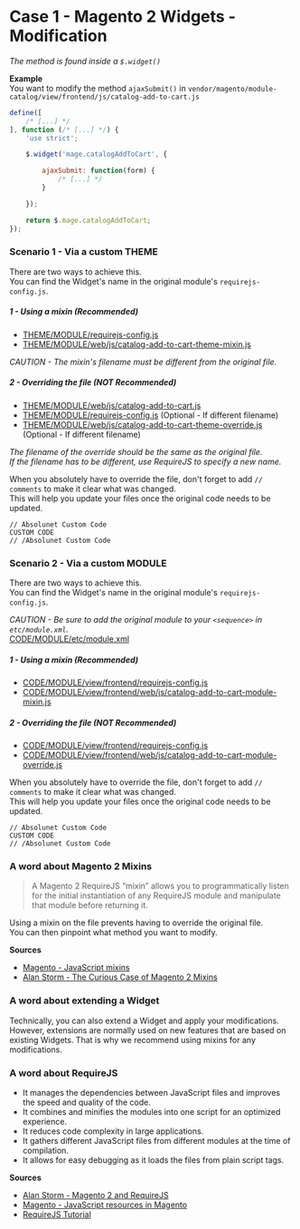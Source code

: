 # Case 1 - Magento 2 Widgets - Modification

_The method is found inside a ```$.widget()```_

__Example__  
You want to modify the method `ajaxSubmit()` in `vendor/magento/module-catalog/view/frontend/js/catalog-add-to-cart.js`

```javascript
define([
    /* [...] */
], function (/* [...] */) {
    'use strict';

    $.widget('mage.catalogAddToCart', {        

        ajaxSubmit: function(form) {
            /* [...] */
        }

    });

    return $.mage.catalogAddToCart;
});
```

### Scenario 1 - Via a custom THEME

There are two ways to achieve this.  
You can find the Widget's name in the original module's ```requirejs-config.js```.

##### 1 - Using a mixin (Recommended)
- [THEME/MODULE/requirejs-config.js](app/design/frontend/Absolunet/theme/Magento_Catalog/requirejs-config.js)
- [THEME/MODULE/web/js/catalog-add-to-cart-theme-mixin.js](app/design/frontend/Absolunet/theme/Magento_Catalog/web/js/catalog-add-to-cart-theme-mixin.js)

_CAUTION - The mixin's filename must be different from the original file._

##### 2 - Overriding the file (NOT Recommended)
- [THEME/MODULE/web/js/catalog-add-to-cart.js](app/design/frontend/Absolunet/theme/Magento_Catalog/web/js/catalog-add-to-cart.js)
- [THEME/MODULE/requirejs-config.js](app/design/frontend/Absolunet/theme/Magento_Catalog/requirejs-config.js) (Optional - If different filename)
- [THEME/MODULE/web/js/catalog-add-to-cart-theme-override.js](app/design/frontend/Absolunet/theme/Magento_Catalog/web/js/catalog-add-to-cart-theme-override.js) (Optional - If different filename)

_The filename of the override should be the same as the original file._  
_If the filename has to be different, use RequireJS to specify a new name._

When you absolutely have to override the file, don't forget to add ```// comments``` to make it clear what was changed.  
This will help you update your files once the original code needs to be updated.

```
// Absolunet Custom Code
CUSTOM CODE
// /Absolunet Custom Code
```

### Scenario 2 - Via a custom MODULE

There are two ways to achieve this.  
You can find the Widget's name in the original module's ```requirejs-config.js```.

_CAUTION - Be sure to add the original module to your ```<sequence>``` in ```etc/module.xml```._  
[CODE/MODULE/etc/module.xml](app/code/Absolunet/Module/etc/module.xml)

##### 1 - Using a mixin (Recommended)
- [CODE/MODULE/view/frontend/requirejs-config.js](app/code/Absolunet/Module/view/frontend/requirejs-config.js)
- [CODE/MODULE/view/frontend/web/js/catalog-add-to-cart-module-mixin.js](app/code/Absolunet/Module/view/frontend/web/js/catalog-add-to-cart-module-mixin.js)

##### 2 - Overriding the file (NOT Recommended)
- [CODE/MODULE/view/frontend/requirejs-config.js](app/code/Absolunet/Module/view/frontend/requirejs-config.js)
- [CODE/MODULE/view/frontend/web/js/catalog-add-to-cart-module-override.js](app/code/Absolunet/Module/view/frontend/web/js/catalog-add-to-cart-module-override.js)

When you absolutely have to override the file, don't forget to add ```// comments``` to make it clear what was changed.  
This will help you update your files once the original code needs to be updated.

```
// Absolunet Custom Code
CUSTOM CODE
// /Absolunet Custom Code
```

### A word about Magento 2 Mixins

>A Magento 2 RequireJS “mixin” allows you to programmatically listen for the initial instantiation of any RequireJS module and manipulate that module before returning it.

Using a mixin on the file prevents having to override the original file.  
You can then pinpoint what method you want to modify.

**Sources**

- [Magento - JavaScript mixins](https://devdocs.magento.com/guides/v2.3/javascript-dev-guide/javascript/js_mixins.html)
- [Alan Storm - The Curious Case of Magento 2 Mixins](https://alanstorm.com/the-curious-case-of-magento-2-mixins/)

### A word about extending a Widget

Technically, you can also extend a Widget and apply your modifications.
However, extensions are normally used on new features that are based on existing Widgets.
That is why we recommend using mixins for any modifications.

### A word about RequireJS

- It manages the dependencies between JavaScript files and improves the speed and quality of the code.
- It combines and minifies the modules into one script for an optimized experience.
- It reduces code complexity in large applications.
- It gathers different JavaScript files from different modules at the time of compilation.
- It allows for easy debugging as it loads the files from plain script tags.

**Sources**

- [Alan Storm - Magento 2 and RequireJS](https://alanstorm.com/magento_2_and_requirejs/)
- [Magento - JavaScript resources in Magento](https://devdocs.magento.com/guides/v2.3/javascript-dev-guide/javascript/js-resources.html)
- [RequireJS Tutorial](https://www.tutorialspoint.com/requirejs/)
